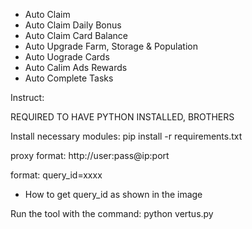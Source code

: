 - Auto Claim 
- Auto Claim Daily Bonus
- Auto Claim Card Balance
- Auto Upgrade Farm, Storage & Population
- Auto Uograde Cards
- Auto Calim Ads Rewards
- Auto Complete Tasks

Instruct:

REQUIRED TO HAVE PYTHON INSTALLED, BROTHERS

Install necessary modules: pip install -r requirements.txt

proxy format: http://user:pass@ip:port

format: query_id=xxxx

- How to get query_id as shown in the image

Run the tool with the command: python vertus.py
